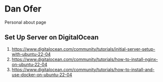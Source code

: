 # Dan Ofer

Personal about page

## Set Up Server on DigitalOcean

1. https://www.digitalocean.com/community/tutorials/initial-server-setup-with-ubuntu-22-04
2. https://www.digitalocean.com/community/tutorials/how-to-install-nginx-on-ubuntu-22-04
3. https://www.digitalocean.com/community/tutorials/how-to-install-and-use-docker-on-ubuntu-22-04
